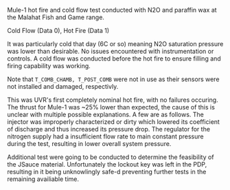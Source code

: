 Mule-1 hot fire and cold flow test conducted with N2O and paraffin wax at the Malahat Fish and Game range.

Cold Flow (Data 0), Hot Fire (Data 1)

It was particularly cold that day (6C or so) meaning N2O saturation pressure was lower than desirable. No issues encountered with instrumentation or controls. A cold flow was conducted before the hot fire to ensure filling and firing capability was working.

Note that `T_COMB_CHAMB, T_POST_COMB` were not in use as their sensors were not installed and damaged, respectivly.

This was UVR's first completely nominal hot fire, with no failures occuring. The thrust for Mule-1 was ~25% lower than expected, the cause of this is unclear with multiple possible explanations. A few are as follows. The injector was improperly characterized or dirty which lowered its coefficient of discharge and thus increased its pressure drop. The regulator for the nitrogen supply had a insufficient flow rate to main constant pressure during the test, resulting in lower overall system pressure.

Additional test were going to be conducted to determine the feasibility of the JSauce material. Unfortunately the lockout key was left in the PDP, resulting in it being unknowlingly safe-d preventing further tests in the remaining availiable time.
